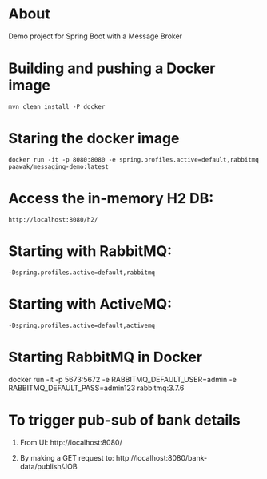 # About

Demo project for Spring Boot with a Message Broker

# Building and pushing a Docker image
	
	mvn clean install -P docker
	
# Staring the docker image

	docker run -it -p 8080:8080 -e spring.profiles.active=default,rabbitmq paawak/messaging-demo:latest
	
# Access the in-memory H2 DB:
	
	http://localhost:8080/h2/	

# Starting with RabbitMQ:

	-Dspring.profiles.active=default,rabbitmq
	
# Starting with ActiveMQ:

	-Dspring.profiles.active=default,activemq	

# Starting RabbitMQ in Docker

docker run -it -p 5673:5672 -e RABBITMQ_DEFAULT_USER=admin -e RABBITMQ_DEFAULT_PASS=admin123 rabbitmq:3.7.6

# To trigger pub-sub of bank details

1. From UI: http://localhost:8080/

2. By making a GET request to: http://localhost:8080/bank-data/publish/JOB
